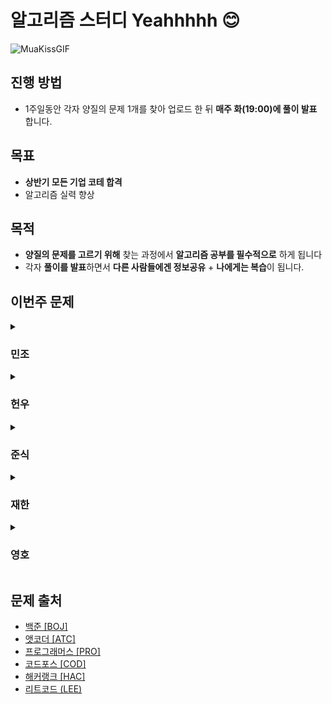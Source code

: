 # 알고리즘 스터디 Yeahhhhh 😊

![MuaKissGIF](https://github.com/user-attachments/assets/02fd98c1-7d38-493c-901c-d74daf0bb3d1)

## 진행 방법
- 1주일동안 각자 양질의 문제 1개를 찾아 업로드 한 뒤 **매주 화(19:00)에 풀이 발표** 합니다.

## 목표 
- **상반기 모든 기업 코테 합격** <br>
- 알고리즘 실력 향상

## 목적
- **양질의 문제를 고르기 위해** 찾는 과정에서 **알고리즘 공부를 필수적으로** 하게 됩니다 <br>
- 각자 **풀이를 발표**하면서 **다른 사람들에겐 정보공유** + **나에게는 복습**이 됩니다.

## 이번주 문제 

<details>
<summary><h3>민조</h3></summary>
<div markdown="1">

[BOJ_1238_파티](https://www.acmicpc.net/problem/1238) (2025-01-01)

</div>
</details>

<details>
<summary><h3>헌우</h3></summary>
<div markdown="1">

[BOJ_15661_링크와_스타트](https://www.acmicpc.net/problem/15661) (2025-01-01)

</div>
</details>

<details>
<summary><h3>준식</h3></summary>
<div markdown="1">

[PRO_81305_시험장_나누기](https://school.programmers.co.kr/learn/courses/30/lessons/81305) (2025-01-01)

</div>
</details>

<details>
<summary><h3>재한</h3></summary>
<div markdown="1">

[BOJ_2637_장난감_조립](https://www.acmicpc.net/problem/2637) (2025-01-01)

</div>
</details>

<details>
<summary><h3>영호</h3></summary>
<div markdown="1">

[BOJ_18869_멀티버스2](https://www.acmicpc.net/problem/18869) (2025-01-01)

</div>
</details>

## 문제 출처
- [백준 [BOJ]](https://www.acmicpc.net/)
- [앳코더 [ATC]](https://atcoder.jp/)
- [프로그래머스 [PRO]](https://programmers.co.kr/)
- [코드포스 [COD]](https://codeforces.com/)
- [해커랭크 [HAC]](https://www.hackerrank.com/)
- [리트코드 (LEE)](https://leetcode.com/)
